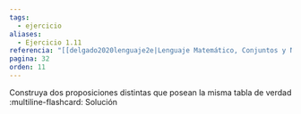 ```yaml
---
tags:
  - ejercicio
aliases:
  - Ejercicio 1.11
referencia: "[[delgado2020lenguaje2e|Lenguaje Matemático, Conjuntos y Números (2a ed)]]"
pagina: 32
orden: 11
---
```

Construya dos proposiciones distintas que posean la misma tabla de verdad
:multiline-flashcard:
Solución
